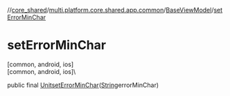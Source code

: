 //[core_shared](../../../index.md)/[multi.platform.core.shared.app.common](../index.md)/[BaseViewModel](index.md)/[setErrorMinChar](set-error-min-char.md)

# setErrorMinChar

[common, android, ios]\
[common, android, ios]\

public final [Unit](https://kotlinlang.org/api/latest/jvm/stdlib/kotlin/-unit/index.html)[setErrorMinChar](set-error-min-char.md)([String](https://docs.oracle.com/javase/8/docs/api/java/lang/String.html)errorMinChar)
